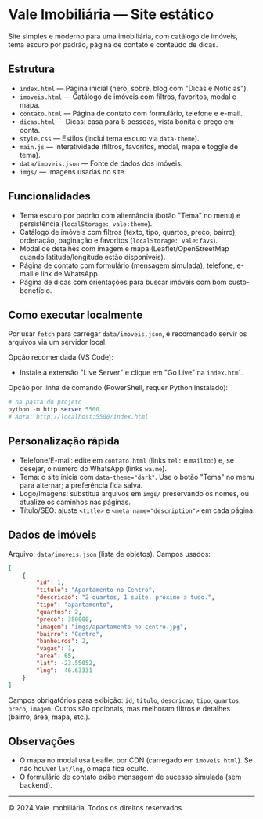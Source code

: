 # Vale Imobiliária — Site estático

Site simples e moderno para uma imobiliária, com catálogo de imóveis, tema escuro por padrão, página de contato e conteúdo de dicas.

## Estrutura

- `index.html` — Página inicial (hero, sobre, blog com "Dicas e Notícias").
- `imoveis.html` — Catálogo de imóveis com filtros, favoritos, modal e mapa.
- `contato.html` — Página de contato com formulário, telefone e e-mail.
- `dicas.html` — Dicas: casa para 5 pessoas, vista bonita e preço em conta.
- `style.css` — Estilos (inclui tema escuro via `data-theme`).
- `main.js` — Interatividade (filtros, favoritos, modal, mapa e toggle de tema).
- `data/imoveis.json` — Fonte de dados dos imóveis.
- `imgs/` — Imagens usadas no site.

## Funcionalidades

- Tema escuro por padrão com alternância (botão "Tema" no menu) e persistência (`localStorage: vale:theme`).
- Catálogo de imóveis com filtros (texto, tipo, quartos, preço, bairro), ordenação, paginação e favoritos (`localStorage: vale:favs`).
- Modal de detalhes com imagem e mapa (Leaflet/OpenStreetMap quando latitude/longitude estão disponíveis).
- Página de contato com formulário (mensagem simulada), telefone, e-mail e link de WhatsApp.
- Página de dicas com orientações para buscar imóveis com bom custo-benefício.

## Como executar localmente

Por usar `fetch` para carregar `data/imoveis.json`, é recomendado servir os arquivos via um servidor local.

Opção recomendada (VS Code):
- Instale a extensão "Live Server" e clique em "Go Live" na `index.html`.

Opção por linha de comando (PowerShell, requer Python instalado):

```powershell
# na pasta do projeto
python -m http.server 5500
# Abra: http://localhost:5500/index.html
```

## Personalização rápida

- Telefone/E-mail: edite em `contato.html` (links `tel:` e `mailto:`) e, se desejar, o número do WhatsApp (links `wa.me`).
- Tema: o site inicia com `data-theme="dark"`. Use o botão "Tema" no menu para alternar; a preferência fica salva.
- Logo/Imagens: substitua arquivos em `imgs/` preservando os nomes, ou atualize os caminhos nas páginas.
- Título/SEO: ajuste `<title>` e `<meta name="description">` em cada página.

## Dados de imóveis

Arquivo: `data/imoveis.json` (lista de objetos). Campos usados:

```json
[
	{
		"id": 1,
		"titulo": "Apartamento no Centro",
		"descricao": "2 quartos, 1 suíte, próximo a tudo.",
		"tipo": "apartamento",
		"quartos": 2,
		"preco": 350000,
		"imagem": "imgs/apartamento no centro.jpg",
		"bairro": "Centro",
		"banheiros": 2,
		"vagas": 1,
		"area": 65,
		"lat": -23.55052,
		"lng": -46.63331
	}
]
```

Campos obrigatórios para exibição: `id`, `titulo`, `descricao`, `tipo`, `quartos`, `preco`, `imagem`.
Outros são opcionais, mas melhoram filtros e detalhes (bairro, área, mapa, etc.).

## Observações

- O mapa no modal usa Leaflet por CDN (carregado em `imoveis.html`). Se não houver `lat/lng`, o mapa fica oculto.
- O formulário de contato exibe mensagem de sucesso simulada (sem backend).

---

© 2024 Vale Imobiliária. Todos os direitos reservados.